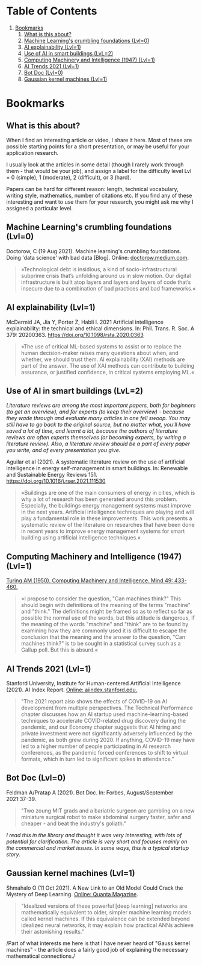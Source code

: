 
# Table of Contents

1.  [Bookmarks](#org4c448d5)
    1.  [What is this about?](#org8a01992)
    2.  [Machine Learning's crumbling foundations (Lvl=0)](#org5fc6ed7)
    3.  [AI explainability (Lvl=1)](#org2ec7bff)
    4.  [Use of AI in smart buildings (LvL=2)](#org2dc99cb)
    5.  [Computing Machinery and Intelligence (1947) (Lvl=1)](#orgc71213f)
    6.  [AI Trends 2021 (Lvl=1)](#org3b2de67)
    7.  [Bot Doc (Lvl=0)](#org34abf86)
    8.  [Gaussian kernel machines (Lvl=1)](#org5f2c745)


<a id="org4c448d5"></a>

# Bookmarks


<a id="org8a01992"></a>

## What is this about?

When I find an interesting article or video, I share it here. Most
of these are possible starting points for a short presentation, or
may be useful for your application research.

I usually look at the articles in some detail (though I rarely work
through them - that would be your job), and assign a label for the
difficulty level Lvl = 0 (simple), 1 (moderate), 2 (difficult), or 3
(hard).

Papers can be hard for different reason: length, technical
vocabulary, writing style, mathematics, number of citations etc. If
you find any of these interesting and want to use them for your
research, you might ask me why I assigned a particular level.


<a id="org5fc6ed7"></a>

## Machine Learning's crumbling foundations (Lvl=0)

Doctorow, C (19 Aug 2021). Machine learning's crumbling
foundations. Doing 'data science' with bad data [Blog]. Online:
[doctorow.medium.com](https://doctorow.medium.com/machine-learnings-crumbling-foundations-bd11efa22b0).

> »Technological debt is insidious, a kind of socio-infrastructural
> subprime crisis that’s unfolding around us in slow motion. Our digital
> infrastructure is built atop layers and layers and layers of code
> that’s insecure due to a combination of bad practices and bad
> frameworks.«


<a id="org2ec7bff"></a>

## AI explainability (Lvl=1)

McDermid JA, Jia Y, Porter Z, Habli I. 2021 Artificial
intelligence explainability: the technical and ethical
dimensions. In: Phil. Trans. R. Soc. A 379: 20200363.
<https://doi.org/10.1098/rsta.2020.0363>

> »The use of critical ML-based systems to assist or to replace the human decision-maker raises many
> questions about when, and whether, we should trust them. AI explainability (XAI) methods are
> part of the answer. The use of XAI methods can contribute to building assurance, or justified
> confidence, in critical systems employing ML.«


<a id="org2dc99cb"></a>

## Use of AI in smart buildings (LvL=2)

*Literature reviews are among the most important papers, both for beginners (to get an overview), and for experts (to keep their overview) - because they wade through and evaluate many articles in one fell swoop. You may still have to go back to the original source, but no matter what, you'll have saved a lot of time, and learnt a lot, because the authors of literature reviews are often experts themselves (or becoming experts, by writing a literature review). Also, a literature review should be a part of every paper you write, and of every presentation you give.*

Aguilar et al (2021). A systematic literature review on the
use of artificial intelligence in energy self-management in smart
buildings. In: Renewable and Sustainable Energy
Reviews 151. <https://doi.org/10.1016/j.rser.2021.111530>

> »Buildings are one of the main consumers of energy in cities, which
> is why a lot of research has been generated around this
> problem. Especially, the buildings energy management systems must
> improve in the next years. Artificial intelligence techniques are
> playing and will play a fundamental role in these
> improvements. This work presents a systematic review of the
> literature on researches that have been done in recent years to
> improve energy management systems for smart building using
> artificial intelligence techniques.«


<a id="orgc71213f"></a>

## Computing Machinery and Intelligence (1947) (Lvl=1)

[Turing AM (1950). Computing Machinery and Intelligence. Mind 49:
433-460.](https://www.csee.umbc.edu/courses/471/papers/turing.pdf)

> »I propose to consider the question, "Can machines think?" This should begin with
> definitions of the meaning of the terms "machine" and "think." The definitions might be
> framed so as to reflect so far as possible the normal use of the words, but this attitude is
> dangerous, If the meaning of the words "machine" and "think" are to be found by
> examining how they are commonly used it is difficult to escape the conclusion that the
> meaning and the answer to the question, "Can machines think?" is to be sought in a
> statistical survey such as a Gallup poll. But this is absurd.«


<a id="org3b2de67"></a>

## AI Trends 2021 (Lvl=1)

Stanford University, Institute for Human-centered Artificial
Intelligence (2021). AI Index Report. [Online: aiindex.stanford.edu.](https://aiindex.stanford.edu/report/)

> "The 2021 report also shows the effects of COVID-19 on AI development
> from multiple perspectives. The Technical Performance chapter
> discusses how an AI startup used machine-learning-based techniques to
> accelerate COVID-related drug discovery during the pandemic, and our
> Economy chapter suggests that AI hiring and private investment were
> not significantly adversely influenced by the pandemic, as both grew
> during 2020. If anything, COVID-19 may have led to a higher number of
> people participating in AI research conferences, as the pandemic
> forced conferences to shift to virtual formats, which in turn led to
> significant spikes in attendance."


<a id="org34abf86"></a>

## Bot Doc (Lvl=0)

Feldman A/Pratap A (2021). Bot Doc. In: Forbes, August/September
2021:37-39.

> "Two zoung MIT grads and a bariatric surgeon are gambling on a new
> miniature surgical robot to make abdominal surgery faster, safer
> and cheaper - and beat the industry's goliath."

*I read this in the library and thought it was very interesting, with lots of potential for clarification. The article is very short and focuses mainly on the commercial and market issues. In some
ways, this is a typical startup story.*


<a id="org5f2c745"></a>

## Gaussian kernel machines (Lvl=1)

Shmahalo O (11 Oct 2021). A New Link to an Old Model Could Crack
the Mystery of Deep Learning. [Online: Quanta Magazine](https://www.quantamagazine.org/a-new-link-to-an-old-model-could-crack-the-mystery-of-deep-learning-20211011/).

> "Idealized versions of these powerful [deep learning] networks are
> mathematically equivalent to older, simpler machine learning models
> called kernel machines. If this equivalence can be extended beyond
> idealized neural networks, it may explain how practical ANNs
> achieve their astonishing results."

/Part of what interests me here is that I have never heard of
"Gauss kernel machines" - the article does a fairly good job of
explaining the necessary mathematical connections./

